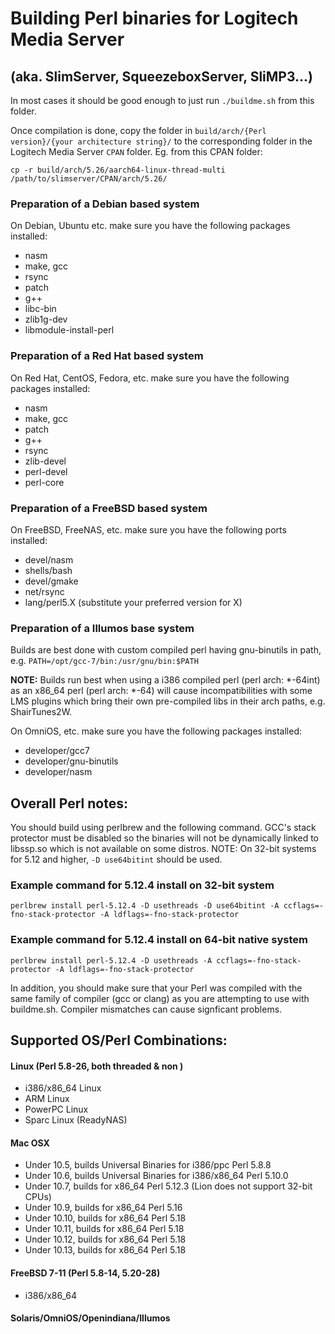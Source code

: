 Building Perl binaries for Logitech Media Server
============================
(aka. SlimServer, SqueezeboxServer, SliMP3...)
--------

In most cases it should be good enough to just run `./buildme.sh` from this folder.

Once compilation is done, copy the folder in `build/arch/{Perl version}/{your architecture string}/` to the corresponding folder in the Logitech Media Server `CPAN` folder. Eg. from this CPAN folder:

```
cp -r build/arch/5.26/aarch64-linux-thread-multi /path/to/slimserver/CPAN/arch/5.26/
```

### Preparation of a Debian based system
On Debian, Ubuntu etc. make sure you have the following packages installed:
* nasm
* make, gcc
* rsync
* patch
* g++
* libc-bin
* zlib1g-dev
* libmodule-install-perl

### Preparation of a Red Hat based system
On Red Hat, CentOS, Fedora, etc. make sure you have the following packages installed:
* nasm
* make, gcc
* patch
* g++
* rsync
* zlib-devel
* perl-devel
* perl-core

### Preparation of a FreeBSD based system
On FreeBSD, FreeNAS, etc. make sure you have the following ports installed:
* devel/nasm
* shells/bash
* devel/gmake
* net/rsync
* lang/perl5.X (substitute your preferred version for X)

### Preparation of a Illumos base system
Builds are best done with custom compiled perl having gnu-binutils in path, e.g.
```PATH=/opt/gcc-7/bin:/usr/gnu/bin:$PATH```

**NOTE:** Builds run best when using a i386 compiled perl (perl arch: \*-64int)
as an x86_64 perl (perl arch: \*-64) will cause incompatibilities with
some LMS plugins which bring their own pre-compiled libs in their
arch paths, e.g. ShairTunes2W.

On OmniOS, etc. make sure you have the following packages installed:
* developer/gcc7
* developer/gnu-binutils
* developer/nasm


## Overall Perl notes:
You should build using perlbrew and the following command. GCC's stack protector must be disabled
so the binaries will not be dynamically linked to libssp.so which is not available on some distros.
NOTE: On 32-bit systems for 5.12 and higher, `-D use64bitint` should be used.

### Example command for 5.12.4 install on 32-bit system
```
perlbrew install perl-5.12.4 -D usethreads -D use64bitint -A ccflags=-fno-stack-protector -A ldflags=-fno-stack-protector
```

### Example command for 5.12.4 install on 64-bit native system
```
perlbrew install perl-5.12.4 -D usethreads -A ccflags=-fno-stack-protector -A ldflags=-fno-stack-protector
```
In addition, you should make sure that your Perl was compiled with the same family of compiler 
(gcc or clang) as you are attempting to use with buildme.sh. Compiler mismatches can cause 
signficant problems.

## Supported OS/Perl Combinations:
#### Linux (Perl 5.8-26, both threaded & non )
  -  i386/x86_64 Linux
  -  ARM Linux
  -  PowerPC Linux
  -  Sparc Linux (ReadyNAS)
#### Mac OSX
  -  Under 10.5, builds Universal Binaries for i386/ppc Perl 5.8.8
  -  Under 10.6, builds Universal Binaries for i386/x86_64 Perl 5.10.0
  -  Under 10.7, builds for x86_64 Perl 5.12.3 (Lion does not support 32-bit CPUs)
  -  Under 10.9, builds for x86_64 Perl 5.16
  -  Under 10.10, builds for x86_64 Perl 5.18
  -  Under 10.11, builds for x86_64 Perl 5.18
  -  Under 10.12, builds for x86_64 Perl 5.18
  -  Under 10.13, builds for x86_64 Perl 5.18
#### FreeBSD 7-11 (Perl 5.8-14, 5.20-28)
  -  i386/x86_64
#### Solaris/OmniOS/Openindiana/Illumos
